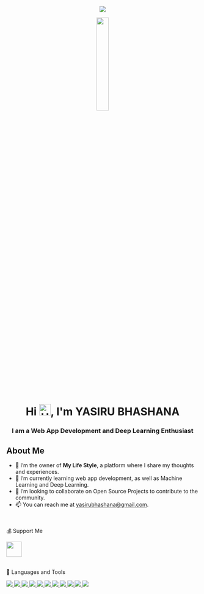 <p align="center">
  <img src="https://readme-typing-svg.herokuapp.com/?lines=YASIRU+BHASHANA&font=Fira%20Code&center=true&width=380&height=50">
</p>


<p align="center"><a href="#"><img width="25%" height="25%" src="https://i.imgur.com/oFZylZt.png" /></a></p>



  

<h1 align="center">Hi <img src="https://media.giphy.com/media/hvRJCLFzcasrR4ia7z/giphy.gif" height="30px" alt="Hey"></b>, I'm YASIRU BHASHANA</h1>
<h3 align="center">I am a Web App Development and Deep Learning Enthusiast</h3>

## About Me

- 🔭 I’m the owner of **My Life Style**, a platform where I share my thoughts and experiences.
- 🌱 I’m currently learning web app development, as well as Machine Learning and Deep Learning.
- 👯 I’m looking to collaborate on Open Source Projects to contribute to the community.
- 📫 You can reach me at yasirubhashana@gmail.com.

</br>

<p>💰 Support Me</p>
<a href="https://t.me/YasiruB" target="_blank"><img height="40" src="https://az743702.vo.msecnd.net/cdn/kofi3.png"/></a>

</br>
</br>

<p>🚀 Languages and Tools</p>
<!-- List of icons - https://icons8.com/ -->
<p align="left"> 
    <a href="https://www.java.com" target="_blank"> <img src="https://img.icons8.com/color/48/000000/java-coffee-cup-logo.png"/> </a>
    <!-- Add more icons as needed -->
    <a href="https://www.python.org" target="_blank"> <img src="https://img.icons8.com/color/48/000000/python.png"/> </a>
    <a href="https://www.javascript.com/" target="_blank"> <img src="https://img.icons8.com/color/48/000000/javascript.png"/> </a>
    <a href="https://reactjs.org/" target="_blank"> <img src="https://img.icons8.com/color/48/000000/react-native.png"/> </a>
    <a href="https://www.mongodb.com/" target="_blank"> <img src="https://img.icons8.com/color/48/000000/mongodb.png"/> </a>
    <a href="https://firebase.google.com/" target="_blank"> <img src="https://img.icons8.com/color/48/000000/firebase.png"/> </a>
    <a href="https://nodejs.org/" target="_blank"> <img src="https://img.icons8.com/color/48/000000/nodejs.png"/> </a>
    <a href="https://www.mysql.com/" target="_blank"> <img src="https://img.icons8.com/color/48/000000/mysql-logo.png"/> </a>
    <a href="https://www.postgresql.org/" target="_blank"> <img src="https://img.icons8.com/color/48/000000/postgreesql.png"/> </a>
    <a href="https://www.docker.com/" target="_blank"> <img src="https://img.icons8.com/color/48/000000/docker.png"/> </a>
    <a href="https://git-scm.com/" target="_blank"> <img src="https://img.icons8.com/color/48/000000/git.png"/> </a>
</p>
<!-- Feel free to add more sections like My GitHub Stats, Connect with Me, etc. -->


<!---
Yasiru666/Yasiru666 is a ✨ special ✨ repository because its `README.md` (this file) appears on your GitHub profile.
You can click the Preview link to take a look at your changes.
--->
